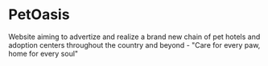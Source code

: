 # PetOasis
Website aiming to advertize and realize a brand new chain of pet hotels and adoption centers throughout the country and beyond - "Care for every paw, home for every soul"

